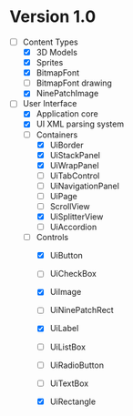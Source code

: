# Version 1.0

- [ ] Content Types
  - [X] 3D Models
  - [X] Sprites
  - [X] BitmapFont
  - [ ] BitmapFont drawing
  - [X] NinePatchImage

- [ ] User Interface
  - [X] Application core
  - [X] UI XML parsing system
  - [ ] Containers
    - [X] UiBorder
    - [X] UiStackPanel
    - [X] UiWrapPanel
    - [ ] UiTabControl
    - [ ] UiNavigationPanel
    - [ ] UiPage
    - [ ] ScrollView
    - [X] UiSplitterView
    - [ ] UiAccordion
  - [ ] Controls
    - [X] UiButton
    - [ ] UiCheckBox
    - [X] UiImage
    - [ ] UiNinePatchRect
    - [X] UiLabel
    - [ ] UiListBox
    - [ ] UiRadioButton
    - [ ] UiTextBox
    - [X] UiRectangle
  
